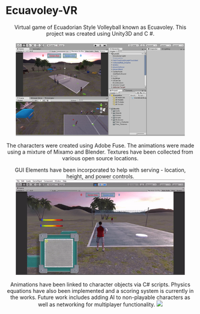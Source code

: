 # Ecuavoley-VR

<p align="center">
Virtual game of Ecuadorian Style Volleyball known as Ecuavoley. This project was created using Unity3D and C #.  <br></br>
  
  <img src="https://github.com/moonbeam5115/Ecuavoley-VR/blob/main/img/UnityGUI.JPG" width="450">
</p>


<p align="center">
The characters were created using Adobe Fuse. The animations were made using a mixture of Mixamo and Blender.
Textures have been collected from various open source locations.

<p align="center">
GUI Elements have been incorporated to help with serving - location, height, and power controls.  

  <img src="https://github.com/moonbeam5115/Ecuavoley-VR/blob/main/img/serveGIF.gif" width="450">
</p>

<p align="center">
Animations have been linked to character objects via C# scripts. Physics equations have also been implemented  
and a scoring system is currently in the works. Future work includes adding AI to non-playable characters as  
well as networking for multiplayer functionality.  

  <img src="https://github.com/moonbeam5115/Ecuavoley-VR/blob/main/img/walkingGIF.gif" width="450">
</p>
